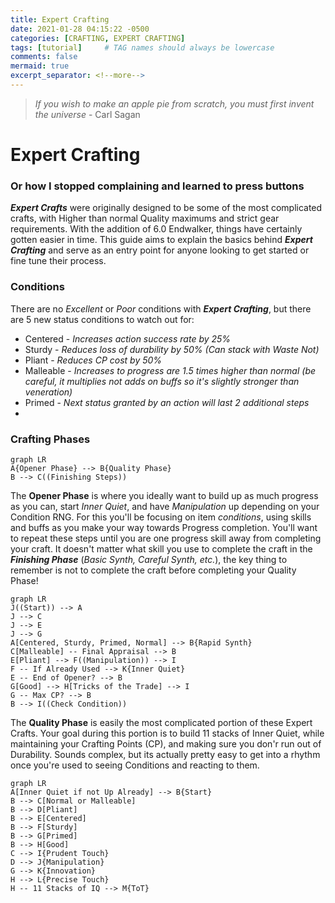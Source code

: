 ```yaml
---
title: Expert Crafting
date: 2021-01-28 04:15:22 -0500
categories: [CRAFTING, EXPERT CRAFTING]
tags: [tutorial]     # TAG names should always be lowercase
comments: false
mermaid: true
excerpt_separator: <!--more-->
---
```

> *If you wish to make an apple pie from scratch, you must first invent the universe* - Carl Sagan

<!--more-->

# Expert Crafting
### Or how I stopped complaining and learned to press buttons
***Expert Crafts*** were originally designed to be some of the most complicated crafts, with Higher than normal Quality maximums and strict gear requirements. With the addition of 6.0 Endwalker, things have certainly gotten easier in time. This guide aims to explain the basics behind ***Expert Crafting*** and serve as an entry point for anyone looking to get started or fine tune their process.

### Conditions
There are no *Excellent* or *Poor* conditions with ***Expert Crafting***, but there are 5 new status conditions to watch out for:

-   Centered - *Increases action success rate by 25%*
-   Sturdy - *Reduces loss of durability by 50% (Can stack with Waste Not)*
-   Pliant - *Reduces CP cost by 50%*
-   Malleable - *Increases to progress are 1.5 times higher than normal (be careful, it multiplies not adds on buffs so it's slightly stronger than veneration)*
- Primed - *Next status granted by an action will last 2 additional steps*
-
### Crafting Phases
```mermaid
graph LR
A{Opener Phase} --> B{Quality Phase}
B --> C((Finishing Steps))
```
The **Opener Phase** is where you ideally want to build up as much progress as you can, start *Inner Quiet*, and have *Manipulation* up depending on your Condition RNG. For this you'll be focusing on item *conditions*, using skills and buffs as you make your way towards Progress completion. You'll want to repeat these steps until you are one progress skill away from completing your craft. It doesn't matter what skill you use to complete the craft in the ***Finishing Phase*** (*Basic Synth, Careful Synth, etc.*), the key thing to remember is not to complete the craft before completing your Quality Phase!

```mermaid
graph LR
J((Start)) --> A
J --> C
J --> E
J --> G
A[Centered, Sturdy, Primed, Normal] --> B{Rapid Synth}
C[Malleable] -- Final Appraisal --> B
E[Pliant] --> F((Manipulation)) --> I
F -- If Already Used --> K{Inner Quiet}
E -- End of Opener? --> B
G[Good] --> H[Tricks of the Trade] --> I
G -- Max CP? --> B
B --> I((Check Condition))
```
The **Quality Phase** is easily the most complicated portion of these Expert Crafts. Your goal during this portion is to build 11 stacks of Inner Quiet, while maintaining your Crafting Points (CP), and making sure you don'r run out of Durability. Sounds complex, but its actually pretty easy to get into a rhythm once you're used to seeing Conditions and reacting to them.

```mermaid
graph LR
A[Inner Quiet if not Up Already] --> B{Start}
B --> C[Normal or Malleable]
B --> D[Pliant]
B --> E[Centered]
B --> F[Sturdy]
B --> G[Primed]
B --> H[Good]
C --> I{Prudent Touch}
D --> J{Manipulation}
G --> K{Innovation}
H --> L{Precise Touch}
H -- 11 Stacks of IQ --> M{ToT}
```
